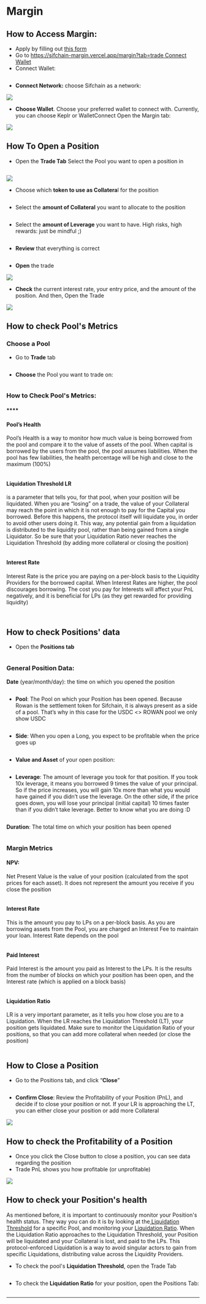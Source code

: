 # Margin

## How to Access Margin:&#x20;

* Apply by filling out [this form ](https://docs.google.com/forms/d/e/1FAIpQLSeaPvWCa4ANlYUmf3hFeHr44O2tBhjaB4LmHPlaYFICjN0u3Q/viewform)
* Go to [https://sifchain-margin.vercel.app/margin?tab=trade Connect Wallet](https://sifchain-margin.vercel.app/margin?tab=trade)
* Connect Wallet:

<figure><img src="https://lh4.googleusercontent.com/5Cs7fHLbkT6lcwYlnzgDZ5jknARt4eygD1M_HrT7ms_YOB7MwI5YsfUzrgnvMtas3rwizdW60jakHHhphhLOapa5UPL8CZmWlWdb6RDnrkkVezIhdQ2CcHA28wfGOdjxPfNFT-TaWxXjWpN2qhGKPFtAxXsYauVZrA0L0zJPl5hgpzpAK0dUsUoV9w" alt=""><figcaption></figcaption></figure>

* **Connect Network:** choose Sifchain as a network:

![](https://lh6.googleusercontent.com/Ze12Je7AGTGtAB6C-jfZXwGqbLNibNwTAWo4yFql8M\_VN\_XsQU2S7fQd0giIlzQZkze66icPB9OhAsosnlxCwY\_G9HbhA0F-Jx3uxFOhg9vuhYulaH0h2X-pPj4CnPe3WQItdrMqck7zY4UpekTQYhgnMeOdrhrPhArmkaJ4WETfjfP8SkR12HqAFg)

* **Choose Wallet**. Choose your preferred wallet to connect with. Currently, you can choose Keplr or WalletConnect Open the Margin tab:

![](https://lh5.googleusercontent.com/i9pzTLiBiWL\_n0ZGJyNLIT-ChZ8lVeDcaN57eTOxd96EWCGFFYZ-NMtV1Gvg2BN5jQap-S2QoQy1C-ZFrF-TbpKK7VAlK8PgbZlWwQrGZj9usGwaQc9iSqHJuwtEboFt0k00zgGDXXkFphm8k2dYdeQkJ3csGkZcizOXNxyXhm29eCTKdoT2WI\_QJQ)

## How To Open a Position&#x20;

* Open the **Trade Tab** Select the Pool you want to open a position in&#x20;

<figure><img src="https://lh5.googleusercontent.com/wySVtzWj9DTuWSYpUc1Rg2q3guOhP5wOyUA-VmYFm3oJOiHwzn8RMg14EBKedTaoyaXnxKUq3BF8DEm63gRSOJfU594NNZGK8XUIaHl655nhaKKpzrvTXnpEqJVXJlvlDg5vMfdHPGAUr3KRL6UrKWLTqePli7kzX8mJWpqDh7ZWmpewRu6ugqT9HQ" alt=""><figcaption></figcaption></figure>

![](https://lh4.googleusercontent.com/R-IcuwaC6Ugi6YQYSC\_J1LM3n3deNhLJG3tSvEq5\_9wW6uozcpl7efNWsTaw\_8zQ-LPVcrIhZ5lIlfdiB6U9IsAxrGGhl2028FIRJvap4Kpz9AQN7tZxBiQUY379sw6J4XGfqMkxXWPkhfVVeSeLm4YwMJzrDPd\_6z2HQNxz-pRcTxNTeoE89atJJw)

* Choose which **token to use as Collatera**l for the position&#x20;

<figure><img src="https://lh3.googleusercontent.com/XoFKR-CChnPw2fgLvDM6GHlpgLWxQ9HfuJd7vSTL90Pc2SY9urBYiFsiHRhnhdIHnmZn5gGhsdxY86-2W4HdniuVXM2nFnMuN5iI3ndG4t6z5FLRkGivOUQGR0W7ObaH6-SwEA5MEptbGTvo7ZqOzYE6eX3wRvRfjU_kD9k6I3S_BLTd5fV_ASSmjw" alt=""><figcaption></figcaption></figure>

* Select the **amount of Collateral** you want to allocate to the position

<figure><img src="https://lh5.googleusercontent.com/FCueJ9hEwPIZ2TLK7JhRQe5PZjnL1OyPWZmZiKGyEXMlxRuf2Qb5v84cR66bxU3p4Q65Kd8IVA1q5yj68WT67Q4ZiU3Ne0IQPJZSQ7uaDBJoO5Nt-2vikZms7HY9Z4C-yYbPU09mgxdMW9QMwguai8-Z7pAohxA7HJgXpvd8EaVQM0Z2Ve1DbvkpTA" alt=""><figcaption></figcaption></figure>

* Select the **amount of Leverage** you want to have. High risks, high rewards: just be mindful ;)&#x20;

<figure><img src="https://lh4.googleusercontent.com/nJNuhtUnZdKobz8ZsgDLyVNurgohglQ_mXI9sjrp3J5WXpvKtlTLkbZtikt4eNY9t7OCMeslc5oPVW7P4bJekgXRsddzE2Yxi-LdOkV3zqJhSqYcPDgLgqAIsh9-wx1e408rHOoCHvs3iUxRDgh5LlK0FIOnW8tYf3-UcmgO3sUzx0ucHpwrulV9bw" alt=""><figcaption></figcaption></figure>

* **Review** that everything is correct

<figure><img src="https://lh3.googleusercontent.com/EhdfLTgVda326F9UoIMDe1EWLZFhIFWgwiLCeG5OLKSM9nUhqJOvo27jCWBQC2mNVdL7NkXOFLXtJxzECPf007VshVa5crh4JDgMr9T_jIxnEgM0BqiOGLbiCi5PQ2T1JPhNuNsTynU1wg9eQR7O7rtV8ThGgq-KeNnQoevsUkgEvXqZim6FgyWzfg" alt=""><figcaption></figcaption></figure>

* **Open** the trade

![](https://lh3.googleusercontent.com/qjZxvQTPs0hJs-8bE63GUT7CN1\_ETgTqU07Nv9YuqLvUNmSsCOm4G2Ac0dCY5E5WHe8cHwhUR5Twz2p78oCKiaevj49gSPkO8L7p863HXOYhAC656R-dxobWqUbS6dgNON17xsG\_D0jIP9ZidF4su4Tz7C-PCpUt0CNo3sw9rZNUE4NCDU9iNXlKZA)

* **Check** the current interest rate, your entry price, and the amount of the position. And then, Open the Trade

![](https://lh4.googleusercontent.com/5dJv2BGCUkMK3BW-oI1xR2pynaYSUaZacXT\_jLOZG2ndMpwcaIW4Esr63VkQ6dhSOjDUMihPtqrqyyq8CCYBHqne-Xt1d9a27LwSci1KSYhMarbPDqIzPTfQSj-BrQlN3I8cocxm6-gB2B\_noHAe3PhjVak\_XHbT2hLckLEFpGaRFOlxg8\_bClYH1w)



## **How to check Pool's Metrics**

### **Choose a Pool**

* Go to **Trade** tab

&#x20;

<figure><img src="../../.gitbook/assets/Screenshot 2022-09-06 at 14.53.00.png" alt=""><figcaption></figcaption></figure>

*   **Choose** the Pool you want to trade on:

    <figure><img src="../../.gitbook/assets/Screenshot 2022-09-06 at 14.53.00 (1).png" alt=""><figcaption></figcaption></figure>

### **How to Check** **Pool's Metrics**:

#### ****

#### **Pool’s Health**

Pool’s Health is a way to monitor how much value is being borrowed from the pool and compare it to the value of assets of the pool. When capital is borrowed by the users from the pool, the pool assumes liabilities. When the pool has few liabilities, the health percentage will be high and close to the maximum (100%)

<figure><img src="https://lh6.googleusercontent.com/LkRSSH4beMN41my2cRrNZjVi2mK9n2HbK0gNH3pfMD1BFwf7UTAc_f_IjUe5QOHiLlATqeYga9I1kwoAe_3YM-HSQ98nd_KemIAcZXOzwJ6TuYbppbJJH3-Hm0y1LJkgtQI1KN9aeKtzvX0pJ_7lEe0IofFNwG96murStVysp1Z9ViT2NP1Iy_9kaw" alt=""><figcaption></figcaption></figure>

#### **Liquidation Threshold LR**&#x20;

is a parameter that tells you, for that pool, when your position will be liquidated. When you are “losing” on a trade, the value of your Collateral may reach the point in which it is not enough to pay for the Capital you borrowed. Before this happens, the protocol itself will liquidate you, in order to avoid other users doing it. This way, any potential gain from a liquidation is distributed to the liquidity pool, rather than being gained from a single Liquidator. So be sure that your Liquidation Ratio never reaches the Liquidation Threshold (by adding more collateral or closing the position)

<figure><img src="https://lh4.googleusercontent.com/U34O_CDkK0MexnGNM8TuqrgO2CNCCFz78j4G9aK8nwkoQzdISzDjnK5r_H4o_w6VZyufjfuBLHEPmW30pbqwfN2peLS5-RRBS1GaGKXdU2xHW3VI-i0oKtdwIM7i_NBFPXDzWnJC6ba6MnqsjRv9PvSyxNKV6EThruPj35_zzNV-PPJuwRWPZzmTsw" alt=""><figcaption></figcaption></figure>

#### **Interest Rate**

Interest Rate is the price you are paying on a per-block basis to the Liquidity Providers for the borrowed capital. When Interest Rates are higher, the pool discourages borrowing. The cost you pay for Interests will affect your PnL negatively, and it is beneficial for LPs (as they get rewarded for providing liquidity)

<figure><img src="https://lh3.googleusercontent.com/PrcIu0jmSX2NTFsLs2zaH0w1h5yF-lsyP5jwhqmFuF6qB7v16-PcK70o1-owGd4O0vhk_mq0JGnkW3Ic0wJz_rFhD3S_7Rl4RW3Dee-t8Kd_87N3Usw5LwsF2NjlK2Pmq0ga-5iEzBpBszqKN9ttJGjLnar0c307EaFQ0N2xcTYH--wFOLvJudON5A" alt=""><figcaption></figcaption></figure>

<figure><img src="https://lh3.googleusercontent.com/gFCFXMgN7KJWZYObX0xsQDUFKYvldEnD6SkRAa53gbhhdWcvuEUXU3jPyMR5RdNvF_tUevO_5L4YzNzoEY7YQo08PYv-EZP4JdCrtVNUdLfq-pkpt5e5Ps7K5D2z6fO-W1oVG5Rt146aNswbeLQc0IWxH9kpZnu4xTTA55VrSxmmUWNzmgB6fF1-tw" alt=""><figcaption></figcaption></figure>

## How to check Positions' data

* Open the **Positions tab**

<figure><img src="https://lh4.googleusercontent.com/qqKFTUMW7p21TE0hnw3GT-aEXDShIgZdM8USVehG3eXKSQ3Gbfb_sM0YJ-zAdUn4oaQRc2d4rNXWnkz5PxnQZr2dPlk9uXPmn15JL1LltdT_XL17zvxEXELgMYssSLz_hfSdfmVr00K84wpr6l1MuOM_s3m3D2KXOpvubQfthF97QOaG9JL-ovpeJw" alt=""><figcaption></figcaption></figure>

### **General Position Data:**

**Date** (year/month/day): the time on which you opened the position

<figure><img src="https://lh5.googleusercontent.com/xwBBbuEKs8Jh8d5oL377Mm0PuX8jphnA6k7JsYsQLB-m48NV72eQ1__hfcW7TG4vDgiTRwAmbdtq-lpRGmoH2COz-7KBbp1ZpQlmwrqp5zOlx4d0sEC7KRKGGs103R6wreGmm1JQQ8bluUM4edndleLPoTyux2CFUuhe-Q2GISaFHNOy52OaXP7W7A" alt=""><figcaption></figcaption></figure>

* **Pool**: The Pool on which your Position has been opened. Because Rowan is the settlement token for Sifchain, it is always present as a side of a pool. That’s why in this case for the USDC <> ROWAN pool we only show USDC

<figure><img src="https://lh5.googleusercontent.com/1-ty32uhPJOJKMdsOG4ITv93cP5aJ8MgvbKb-dZj6O0wKeceFvTzrfbpFFttmdXD-oXQO4FzNULHKNwgBeGGq3KhMaHHb0wmE1-QAG_3GxxiS3XxBr3o6TXdD4PrYYF1djyVDNqzfNmp8zPmzPRRP3XxB_H9vr-IgUrqL-okpc80W-9CLL_FRP690g" alt=""><figcaption></figcaption></figure>

* **Side**: When you open a Long, you expect to be profitable when the price goes up&#x20;

<figure><img src="https://lh3.googleusercontent.com/MKMZMxzgGMTPoZ7Xy2KlV8R3vN1425Nn_sxsS6BkTe5HfHuCoThfic9v9e3EGY_QlzP2nxDBx_bbJEv87LwlSBRJV_MsNjcH3ViHaldLOUfbmoDCJRucG8zHBnSNZ7Ul2EfcDK129EQHxm7-Oc9augM" alt=""><figcaption></figcaption></figure>

* **Value and Asset** of your open position:

<figure><img src="https://lh3.googleusercontent.com/924MvG-j0ZJL8O8EHTUIsGWARxCCrsY_CVGv1PXKFRjX_inSy1DJXSnLf0UTfE5478vgaRwvgRroxU33wcZ0puG7i7DyoEOtYWXfi2MBuqTZlfzmiFU3Kaj3psVq_Wjk_N7DRz8mKdUYvWzqa_vylzmin4WLUhUOMArpP-7Fu249Kp5nxxDcOzj_Fw" alt=""><figcaption></figcaption></figure>

* **Leverage**: The amount of leverage you took for that position. If you took 10x leverage, it means you borrowed 9 times the value of your principal. So if the price increases, you will gain 10x more than what you would have gained if you didn’t use the leverage. On the other side, if the price goes down, you will lose your principal (initial capital) 10 times faster than if you didn’t take leverage. Better to know what you are doing :D

<figure><img src="https://lh6.googleusercontent.com/8vOnLFMPHXgecWEuEkpxamMvfd6T_pxzHwvecAwqvnVA5gHh0BG7_ENDUwSC1eMxS5V2z7VjqLdSCp45q08WOJHTFM_tkL2B5meLv2KYjLwIfYj_q33O372k80Ap2cwkKAC12O37rGhormS2ZvqBK9yp7Mzn1MeVuLFbHuKA4oTR5FKm647Z3sarYQ" alt=""><figcaption></figcaption></figure>

**Duration**: The total time on which your position has been opened

<figure><img src="https://lh5.googleusercontent.com/zA5Tw5RQGGpMnFmEIY4VKniWYOVM0lYlSSr8dr7ZSpA2ZDjDWO1jUlSq1qs2tsMA4AZ01S4Awl8PrTMhC7RzSkwWB7p1LduZcCsNaUraw_RvaC8kytxyP1rISmL_LGutVjS81uDe4jz3vSKKRA78ijk3XH0O7DIKno64gtbI8cHSjOFQsr2zckjxWA" alt=""><figcaption></figcaption></figure>

### **Margin Metrics**

#### **NPV**:&#x20;

Net Present Value is the value of your position (calculated from the spot prices for each asset). It does not represent the amount you receive if you close the position

<figure><img src="https://lh3.googleusercontent.com/omt99yUJWT0Kra3AOG42yikBAANCM8fIOmsg0BlrBoEYhSYapXdu3IlSat1jOKhi0mY9P4PLuGZ-s3mdj2qU_WNPR8KuKuH4TEnV3j8oAX8FWYui9puL90bW9ZjPlEf895THroQbdAEJWndtcG3jJ1QAgIe4WIk7OWWLNXwWBmw79p465w8g1I0SPw" alt=""><figcaption></figcaption></figure>

#### **Interest Rate**

This is the amount you pay to LPs on a per-block basis. As you are borrowing assets from the Pool, you are charged an Interest Fee to maintain your loan. Interest Rate depends on the pool

<figure><img src="https://lh3.googleusercontent.com/pU_OIFbFZoK5LTyMm5SPTFAb_UfFiCpW5TXiKbS7RkYXoPFNq2nrfj4nKE2Yc5MenzPY2-9flRLVDtPfXMBF3kDl72jWbC-xWVmvHXeBl3B0MvfytxFgxX0JjXZNaZE6DX6N38KOi0HrQt-bouAaSxc" alt=""><figcaption></figcaption></figure>

#### **Paid Interest**

Paid Interest is the amount you paid as Interest to the LPs. It is the results from the number of blocks on which your position has been open, and the Interest rate (which is applied on a block basis)

<figure><img src="https://lh3.googleusercontent.com/kRAy0ZqVyf9_5zybapcSt82LxGMoSERn9vXSpgkNFf4YTvFVm4-_s8N80XGvfYvcnYZivd-tbR3LA20zohsT8JoiDjjaAvYVRqHySAwvdRSf6SgQN29lPWHmCdYi9pUHthUWbIIJjwggITZcUPDBkBQ" alt=""><figcaption></figcaption></figure>

#### **Liquidation Ratio**

LR is a very important parameter, as it tells you how close you are to a Liquidation. When the LR reaches the Liquidation Threshold (LT), your position gets liquidated. Make sure to monitor the Liquidation Ratio of your positions, so that you can add more collateral when needed (or close the position)

<figure><img src="https://lh4.googleusercontent.com/DCUU-l9D6qzdLrEI1GGkZMqLX00sLqZEwCkLDXLtzF5TdAxebhxS8cy9GpeyK5ORKijhu2pHrpEXRk1flAUvaB3BguG4DnRmZbkt3LEqDaWd-5PRw6hZkS3Gvm0Db3xsKL0_Kba92xs3axeOwgu74ys" alt=""><figcaption></figcaption></figure>

## How to Close a Position

* Go to the Positions tab, and click “**Close**”

<figure><img src="https://lh6.googleusercontent.com/r1e3vC7HnxNcax1J9qvBzmuXsCGBGyvitcbLCpFrCwz2JWO8MQjwOtyzb4OjNUTeRtun21uYfJU-GlI8kF2X5yKP8HkoQWfPFC94Df0krfQ9euy70LIY3JsFNwqfQH-Iii3g76xEMv-xXj0FghoGRA6q6V6zKzvPdrOCDXdg2UeSuzBLxzhdHVckrQ" alt=""><figcaption></figcaption></figure>

* **Confirm Close**: Review the Profitability of your Position (PnL), and decide if to close your position or not. If your LR is approaching the LT, you can either close your position or add more Collateral

![](https://lh3.googleusercontent.com/kMgtFQyLelr6menp6h2TWpQtZerZ8C7jfdwsGWcVs0OxqSFknR20X5RL\_P6zfHj5RRuSP3FamESlm3ItqAxDjd5P7SeVoRejCczhHKzg9xnGCZcmdl9zAjW4vEcSDYqqG0qP2YcjXp2dgLNufhAtgAU)

## How to check the Profitability of a Position

* Once you click the Close button to close a position, you can see data regarding the position
* Trade PnL shows you how profitable (or unprofitable)

![](../../.gitbook/assets/4.png)



## How to check your Position's health

As mentioned before, it is important to continuously monitor your Position's health status. They way you can do it is by looking at the[ Liquidation Threshold](margin.md#liquidation-threshold-lr) for a specific Pool, and monitoring your [Liquidation Ratio](margin.md#liquidation-ratio). When the Liquidation Ratio approaches to the Liquidation Threshold, your Position will be liquidated and your Collateral is lost, and paid to the LPs. This protocol-enforced Liquidation is a way to avoid singular actors to gain from specific Liquidations, distributing value across the Liquidity Providers.

* To check the pool's **Liquidation Threshold**, open the Trade Tab

<figure><img src="https://lh4.googleusercontent.com/U34O_CDkK0MexnGNM8TuqrgO2CNCCFz78j4G9aK8nwkoQzdISzDjnK5r_H4o_w6VZyufjfuBLHEPmW30pbqwfN2peLS5-RRBS1GaGKXdU2xHW3VI-i0oKtdwIM7i_NBFPXDzWnJC6ba6MnqsjRv9PvSyxNKV6EThruPj35_zzNV-PPJuwRWPZzmTsw" alt=""><figcaption></figcaption></figure>

* To check the **Liquidation Ratio** for your position, open the Positions Tab:&#x20;

<figure><img src="https://lh4.googleusercontent.com/DCUU-l9D6qzdLrEI1GGkZMqLX00sLqZEwCkLDXLtzF5TdAxebhxS8cy9GpeyK5ORKijhu2pHrpEXRk1flAUvaB3BguG4DnRmZbkt3LEqDaWd-5PRw6hZkS3Gvm0Db3xsKL0_Kba92xs3axeOwgu74ys" alt=""><figcaption></figcaption></figure>

* ****
